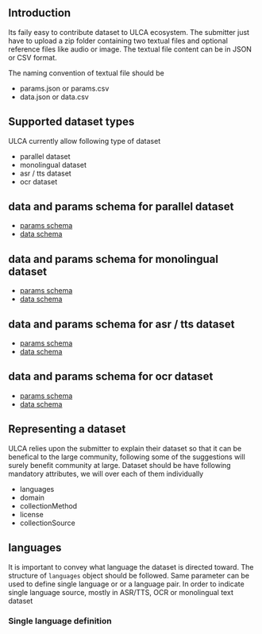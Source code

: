 ## Introduction
Its faily easy to contribute dataset to ULCA ecosystem. The submitter just have to upload a zip folder containing two textual files and optional reference files like audio or image. The textual file content can be in JSON or CSV format. 

The naming convention of textual file should be
  - params.json or params.csv
  - data.json or data.csv

## Supported dataset types
ULCA currently allow following type of dataset
  - parallel dataset
  - monolingual dataset
  - asr / tts dataset
  - ocr dataset

## data and params schema for parallel dataset
  - [params schema](../../dataset-schema.yml#ParallelDatasetParamsSchema)
  - [data schema](../../dataset-schema.yml#ParallelDatasetRowSchema)

## data and params schema for monolingual dataset
  - [params schema](../../dataset-schema.yml#MonolingualParamsSchema)
  - [data schema](../../dataset-schema.yml#MonolingualRowSchema)

## data and params schema for asr / tts dataset
  - [params schema](../../dataset-schema.yml#ASRParamsSchema)
  - [data schema](../../dataset-schema.yml#ASRRowSchema)

## data and params schema for ocr dataset
  - [params schema](../../dataset-schema.yml#DocumentOCRParamsSchema)
  - [data schema](../../dataset-schema.yml#DocumentOCRRowSchema)

## Representing a dataset
ULCA relies upon the submitter to explain their dataset so that it can be benefical to the large community, following some of the suggestions will surely benefit community at large.
Dataset should be have following mandatory attributes, we will over each of them individually
  - languages
  - domain
  - collectionMethod
  - license
  - collectionSource

## languages
It is important to convey what language the dataset is directed toward. The structure of `languages` object should be followed. Same parameter can be used to define single language or or a language pair. In order to indicate single language source, mostly in ASR/TTS, OCR or monolingual text dataset

### Single language definition
